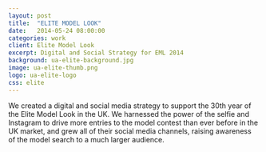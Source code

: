 ```yaml
---
layout: post
title:  "ELITE MODEL LOOK"
date:   2014-05-24 08:00:00
categories: work
client: Elite Model Look
excerpt: Digital and Social Strategy for EML 2014
background: ua-elite-background.jpg
image: ua-elite-thumb.png
logo: ua-elite-logo
css: elite
---
```


We created a digital and social media strategy to support the 30th year of the Elite Model Look in the UK. We harnessed the power of the selfie and Instagram to drive more entries to the model contest than ever before in the UK market, and grew all of their social media channels, raising awareness of the model search to a much larger audience.